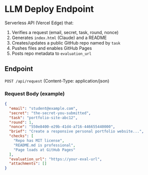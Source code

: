 # LLM Deploy Endpoint

Serverless API (Vercel Edge) that:
1. Verifies a request (email, secret, task, round, nonce)
2. Generates `index.html` (Claude) and a README
3. Creates/updates a public GitHub repo named by `task`
4. Pushes files and enables GitHub Pages
5. Posts repo metadata to `evaluation_url`

## Endpoint
`POST /api/request` (Content-Type: application/json)

### Request Body (example)
```json
{
  "email": "student@example.com",
  "secret": "the-secret-you-submitted",
  "task": "portfolio-site-abc12",
  "round": 1,
  "nonce": "550e8400-e29b-41d4-a716-446655440000",
  "brief": "Create a responsive personal portfolio website...",
  "checks": [
    "Repo has MIT license",
    "README.md is professional",
    "Page loads at GitHub Pages"
  ],
  "evaluation_url": "https://your-eval-url",
  "attachments": []
}
